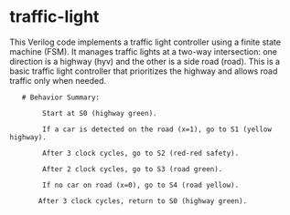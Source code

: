 # traffic-light
This Verilog code implements a traffic light controller using a finite state machine (FSM). It manages traffic lights at a two-way intersection: one direction is a highway (hyv) and the other is a side road (road). This is a basic traffic light controller that prioritizes the highway and allows road traffic only when needed.

     


       # Behavior Summary:
 
            Start at S0 (highway green).

            If a car is detected on the road (x=1), go to S1 (yellow highway).

            After 3 clock cycles, go to S2 (red-red safety).

            After 2 clock cycles, go to S3 (road green).

            If no car on road (x=0), go to S4 (road yellow).

           After 3 clock cycles, return to S0 (highway green).
